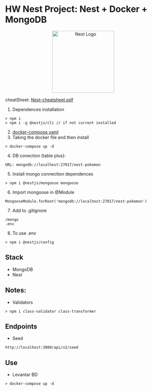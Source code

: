 # HW Nest Project: Nest + Docker + MongoDB

<p align="center">
  <a href="http://nestjs.com/" target="blank"><img src="https://nestjs.com/img/logo-small.svg" width="200" alt="Nest Logo" /></a>
</p>

cheatSheet: [Nest-cheatsheet.pdf](Nest-cheatsheet.pdf)

1. Dependences installation
```
> npm i
> npm i -g @nestjs/cli // if not current installed
```
2. [docker-compose.yaml](docker-compose.yaml)
3. Taking the docker file and then install
```
> docker-compose up -d 
```
4. DB conection (table plus): 
```
URL: mongodb://localhost:27017/nest-pokemon
```
5. Install mongo connection dependences
```
> npm i @nestjs/mongoose mongoose
```
6. Import mongoose in @Module
```
MongooseModule.forRoot('mongodb://localhost:27017/nest-pokemon')
```
7. Add to .gitignore
```
/mongo
.env
```
8. To use .env
```
> npm i @nestjs/config
```

## Stack
* MongoDB
* Nest

## Notes:
* Validators
```
> npm i class-validator class-transformer
```

## Endpoints
* Seed
```
http://localhost:3000/api/v2/seed
```

## Use
* Levantar BD
```
> docker-compose up -d 
```